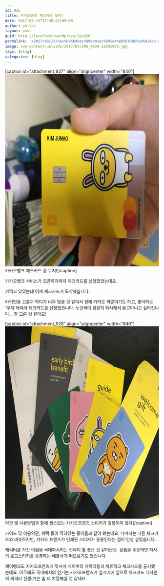 ```yaml
---
id: 926
title: 카카오뱅크 체크카드 도착!
date: 2017-08-13T17:49:42+09:00
author: philoz
layout: post
guid: http://localhost/wordpress/?p=926
permalink: '/2017/08/13/%ec%b9%b4%ec%b9%b4%ec%98%a4%eb%b1%85%ed%81%ac-%ec%b2%b4%ed%81%ac%ec%b9%b4%eb%93%9c-%eb%8f%84%ec%b0%a9/'
image: /wp-content/uploads/2017/08/IMG_4934-1200x900.jpg
tags: [blog]
categories: [blog]
---
```

[caption id="attachment_927" align="aligncenter" width="840"]<img class="size-large wp-image-927" src="/assets/wp-content/uploads/2017/08/IMG_4934-1024x768.jpg" alt="" width="840" height="630"> 카카오뱅크 체크카드 중 무지![/caption]

카카오뱅크 서비스가 오픈하자마자 체크카드를 신청했었는데요.

까먹고 있었는데 어제 체크카드가 도착했습니다.

라이언을 고를까 하다가 너무 많을 것 같아서 원래 카카오 색깔이기도 하고, 좋아하는 '무지'캐릭터 체크카드를 신청했습니다.
노란색이 굉장히 화사해서 들고다니고 싶어집니다... 잘 고른 것 같아요!

[caption id="attachment_928" align="aligncenter" width="840"]<img class="size-large wp-image-928" src="/assets/wp-content/uploads/2017/08/IMG_4937-1024x768.jpg" alt="" width="840" height="630"> 약관 및 사용방법과 함께 센스있는 카카오프렌즈 스티커가 동봉되어 왔다[/caption]

가이드 및 이용약관, 혜택 등이 적혀있는 종이들과 같이 왔는데요. 나머지는 다른 체크카드와 비슷하지만, 카카오 프렌즈가 인쇄된 스티커가 동봉된다는 점이 인상 깊었습니다.

캐릭터를 가진 이점을 극대화시키는 전략이 참 좋은 것 같더군요. 상품을 주문하면 자사의 로고스티커를 동봉하는 애플사가 떠오르기도 했습니다.

케이뱅크도 카카오프렌즈에 맞서서 네이버의 캐릭터들과 제휴하고 체크카드를 출시했는데요. 아무래도 국내에서의 인기는 카카오프렌즈가 앞서기에 앞으로 체크카드 디자인의 캐릭터 전쟁(?)은 좀 더 치열해질 것 같네요.